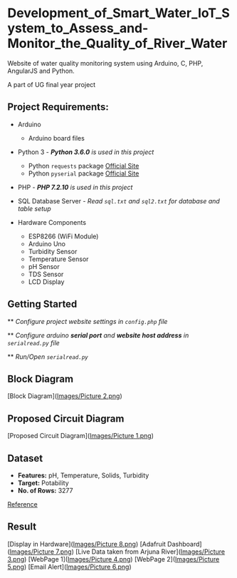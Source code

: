 # Development_of_Smart_Water_IoT_System_to_Assess_and-Monitor_the_Quality_of_River_Water

Website of water quality monitoring system using Arduino, C, PHP, AngularJS and Python.

A part of UG final year project


## Project Requirements:
* Arduino 
    * Arduino board files
    
* Python 3 - _**Python 3.6.0** is used in this project_
    * Python ```requests``` package [Official Site](http://docs.python-requests.org/en/v2.7.0/user/install/)
    * Python ```pyserial``` package [Official Site](https://pyserial.readthedocs.io/en/latest/pyserial.html)
    
* PHP - _**PHP 7.2.10** is used in this project_

* SQL Database Server - _Read ```sql.txt``` and ```sql2.txt``` for database and table setup_

* Hardware Components
    * ESP8266 (WiFi Module)
    * Arduino Uno
    * Turbidity Sensor
    * Temperature Sensor
    * pH Sensor
    * TDS Sensor
    * LCD Display


## Getting Started
** _Configure project website settings in ```config.php``` file_

** _Configure arduino **serial port** and **website host address** in ```serialread.py``` file_

** _Run/Open ```serialread.py```_


## Block Diagram

[Block Diagram]([Images/Picture 2.png](https://github.com/Dreamfyre23/Development_of_Smart_Water_IoT_System_to_Assess_and-Monitor_the_Quality_of_River_Water/blob/main/Images/Picture%202.png))


## Proposed Circuit Diagram

[Proposed Circuit Diagram]([Images/Picture 1.png](https://github.com/Dreamfyre23/Development_of_Smart_Water_IoT_System_to_Assess_and-Monitor_the_Quality_of_River_Water/blob/main/Images/Picture%201.png))


## Dataset
* **Features:** pH, Temperature, Solids, Turbidity
* **Target:** Potability
* **No. of Rows:** 3277

[Reference](https://www.kaggle.com/datasets/uom190346a/water-quality-and-potability)

## Result

[Display in Hardware]([Images/Picture 8.png](https://github.com/Dreamfyre23/Development_of_Smart_Water_IoT_System_to_Assess_and-Monitor_the_Quality_of_River_Water/blob/main/Images/Picture%208.png))
[Adafruit Dashboard]([Images/Picture 7.png](https://github.com/Dreamfyre23/Development_of_Smart_Water_IoT_System_to_Assess_and-Monitor_the_Quality_of_River_Water/blob/main/Images/Picture%207.png))
[Live Data taken from Arjuna River]([Images/Picture 3.png](https://github.com/Dreamfyre23/Development_of_Smart_Water_IoT_System_to_Assess_and-Monitor_the_Quality_of_River_Water/blob/main/Images/Picture%203.png))
[WebPage 1]([Images/Picture 4.png](https://github.com/Dreamfyre23/Development_of_Smart_Water_IoT_System_to_Assess_and-Monitor_the_Quality_of_River_Water/blob/main/Images/Picture%204.png))
[WebPage 2]([Images/Picture 5.png](https://github.com/Dreamfyre23/Development_of_Smart_Water_IoT_System_to_Assess_and-Monitor_the_Quality_of_River_Water/blob/main/Images/Picture%205.png))
[Email Alert]([Images/Picture 6.png](https://github.com/Dreamfyre23/Development_of_Smart_Water_IoT_System_to_Assess_and-Monitor_the_Quality_of_River_Water/blob/main/Images/Picture%206.png))
